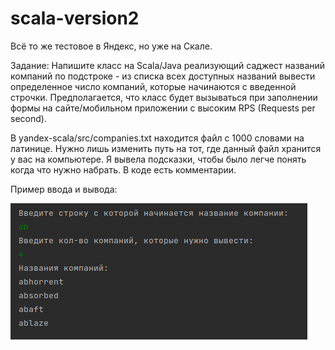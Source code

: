 # scala-version2

Всё то же тестовое в Яндекс, но уже на Скале.

Задание: Напишите класс на Scala/Java реализующий саджест названий компаний по подстроке - из списка всех доступных названий вывести определенное число компаний, которые начинаются с введенной строчки. Предполагается, что класс будет вызываться при заполнении формы на сайте/мобильном приложении с высоким RPS (Requests per second).

В yandex-scala/src/companies.txt находится файл с 1000 словами на латинице. Нужно лишь изменить путь на тот, где данный файл хранится у вас на компьютере. Я вывела подсказки, чтобы было легче понять когда что нужно набрать. В коде есть комментарии.

Пример ввода и вывода:

![](https://github.com/malevinsky/scala-version2/blob/master/src/main/scala/picture/Screenshot%20from%202021-02-28%2012-28-12.png)
